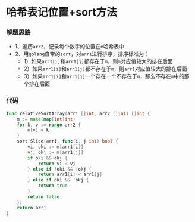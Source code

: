# 哈希表记位置+sort方法
### 解题思路
* 1、遍历``arr2``，记录每个数字的位置在``m``哈希表中
* 2、用``golang``自带的``sort``，对``arr1``进行排序，排序标准为：
    * 1）如果``arr1[i]``和``arr1[j]``都存在于``m``，则``m``对应值较大的排在后面
    * 2）如果``arr1[i]``和``arr1[j]``都不存在于``m``，则``arr1``对应值较大的排在后面
    * 3）如果``arr1[i]``和``arr1[j]``一个存在一个不存在于``m``，那么不存在``m``中的那个排在后面

### 代码

```go
func relativeSortArray(arr1 []int, arr2 []int) []int {
	m := make(map[int]int)
	for k, v := range arr2 {
		m[v] = k
	}
	sort.Slice(arr1, func(i, j int) bool {
		vi, oki := m[arr1[i]]
		vj, okj := m[arr1[j]]
		if oki && okj {
			return vi < vj
		} else if !oki && !okj {
			return arr1[i] < arr1[j]
		} else if oki && !okj {
			return true
		}
		return false
	})
	return arr1
}
```
